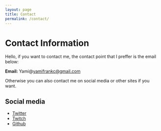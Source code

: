 ```yaml
---
layout: page
title: Contact
permalink: /contact/
---
```


# Contact Information

Hello, if you want to contact me, the contact point that I preffer is the email below:

**Email:** Yami@yamifrankc@gmail.com

Otherwise you can also contact me on social media or other sites if you want.

## Social media

- [Twitter](https://twitter.com/yamifrankcc)
- [Twitch](https://www.twitch.tv/yamifrankc)
- [Github](https://github.com/franciscotrigo)
